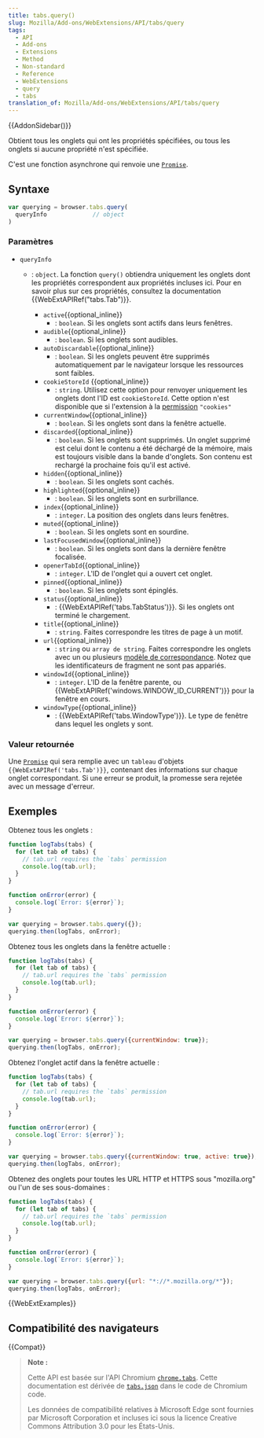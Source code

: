 ```yaml
---
title: tabs.query()
slug: Mozilla/Add-ons/WebExtensions/API/tabs/query
tags:
  - API
  - Add-ons
  - Extensions
  - Method
  - Non-standard
  - Reference
  - WebExtensions
  - query
  - tabs
translation_of: Mozilla/Add-ons/WebExtensions/API/tabs/query
---
```


{{AddonSidebar()}}

Obtient tous les onglets qui ont les propriétés spécifiées, ou tous les onglets si aucune propriété n'est spécifiée.

C'est une fonction asynchrone qui renvoie une [`Promise`](/fr/docs/Web/JavaScript/Reference/Objets_globaux/Promise).

## Syntaxe

```js
var querying = browser.tabs.query(
  queryInfo             // object
)
```

### Paramètres

- `queryInfo`

  - : `object`. La fonction `query()` obtiendra uniquement les onglets dont les propriétés correspondent aux propriétés incluses ici. Pour en savoir plus sur ces propriétés, consultez la documentation {{WebExtAPIRef("tabs.Tab")}}.

    - `active`{{optional_inline}}
      - : `boolean`. Si les onglets sont actifs dans leurs fenêtres.
    - `audible`{{optional_inline}}
      - : `boolean`. Si les onglets sont audibles.
    - `autoDiscardable`{{optional_inline}}
      - : `boolean`. Si les onglets peuvent être supprimés automatiquement par le navigateur lorsque les ressources sont faibles.
    - `cookieStoreId` {{optional_inline}}
      - : `string`. Utilisez cette option pour renvoyer uniquement les onglets dont l'ID est `cookieStoreId`. Cette option n'est disponible que si l'extension à la [permission](/fr/Add-ons/WebExtensions/manifest.json/permissions) `"cookies"`
    - `currentWindow`{{optional_inline}}
      - : `boolean`. Si les onglets sont dans la fenêtre actuelle.
    - `discarded`{{optional_inline}}
      - : `boolean`. Si les onglets sont supprimés. Un onglet supprimé est celui dont le contenu a été déchargé de la mémoire, mais est toujours visible dans la bande d'onglets. Son contenu est rechargé la prochaine fois qu'il est activé.
    - `hidden`{{optional_inline}}
      - : `boolean`. Si les onglets sont cachés.
    - `highlighted`{{optional_inline}}
      - : `boolean`. Si les onglets sont en surbrillance.
    - `index`{{optional_inline}}
      - : `integer`. La position des onglets dans leurs fenêtres.
    - `muted`{{optional_inline}}
      - : `boolean`. Si les onglets sont en sourdine.
    - `lastFocusedWindow`{{optional_inline}}
      - : `boolean`. Si les onglets sont dans la dernière fenêtre focalisée.
    - `openerTabId`{{optional_inline}}
      - : `integer`. L'ID de l'onglet qui a ouvert cet onglet.
    - `pinned`{{optional_inline}}
      - : `boolean`. Si les onglets sont épinglés.
    - `status`{{optional_inline}}
      - : {{WebExtAPIRef('tabs.TabStatus')}}. Si les onglets ont terminé le chargement.
    - `title`{{optional_inline}}
      - : `string`. Faites correspondre les titres de page à un motif.
    - `url`{{optional_inline}}
      - : `string` ou `array de string`. Faites correspondre les onglets avec un ou plusieurs [modèle de correspondance](/fr/Add-ons/WebExtensions/Match_patterns). Notez que les identificateurs de fragment ne sont pas appariés.
    - `windowId`{{optional_inline}}
      - : `integer`. L'ID de la fenêtre parente, ou {{WebExtAPIRef('windows.WINDOW_ID_CURRENT')}} pour la fenêtre en cours.
    - `windowType`{{optional_inline}}
      - : {{WebExtAPIRef('tabs.WindowType')}}. Le type de fenêtre dans lequel les onglets y sont.

### Valeur retournée

Une [`Promise`](/fr/docs/Web/JavaScript/Reference/Objets_globaux/Promise) qui sera remplie avec un `tableau` d'objets `{{WebExtAPIRef('tabs.Tab')}}`, contenant des informations sur chaque onglet correspondant. Si une erreur se produit, la promesse sera rejetée avec un message d'erreur.

## Exemples

Obtenez tous les onglets :

```js
function logTabs(tabs) {
  for (let tab of tabs) {
    // tab.url requires the `tabs` permission
    console.log(tab.url);
  }
}

function onError(error) {
  console.log(`Error: ${error}`);
}

var querying = browser.tabs.query({});
querying.then(logTabs, onError);
```

Obtenez tous les onglets dans la fenêtre actuelle :

```js
function logTabs(tabs) {
  for (let tab of tabs) {
    // tab.url requires the `tabs` permission
    console.log(tab.url);
  }
}

function onError(error) {
  console.log(`Error: ${error}`);
}

var querying = browser.tabs.query({currentWindow: true});
querying.then(logTabs, onError);
```

Obtenez l'onglet actif dans la fenêtre actuelle :

```js
function logTabs(tabs) {
  for (let tab of tabs) {
    // tab.url requires the `tabs` permission
    console.log(tab.url);
  }
}

function onError(error) {
  console.log(`Error: ${error}`);
}

var querying = browser.tabs.query({currentWindow: true, active: true});
querying.then(logTabs, onError);
```

Obtenez des onglets pour toutes les URL HTTP et HTTPS sous "mozilla.org" ou l'un de ses sous-domaines :

```js
function logTabs(tabs) {
  for (let tab of tabs) {
    // tab.url requires the `tabs` permission
    console.log(tab.url);
  }
}

function onError(error) {
  console.log(`Error: ${error}`);
}

var querying = browser.tabs.query({url: "*://*.mozilla.org/*"});
querying.then(logTabs, onError);
```

{{WebExtExamples}}

## Compatibilité des navigateurs

{{Compat}}

> **Note :**
>
> Cette API est basée sur l'API Chromium [`chrome.tabs`](https://developer.chrome.com/extensions/tabs#method-executeScript). Cette documentation est dérivée de [`tabs.json`](https://chromium.googlesource.com/chromium/src/+/master/chrome/common/extensions/api/tabs.json) dans le code de Chromium code.
>
> Les données de compatibilité relatives à Microsoft Edge sont fournies par Microsoft Corporation et incluses ici sous la licence Creative Commons Attribution 3.0 pour les États-Unis.

<!--
// Copyright 2015 The Chromium Authors. All rights reserved.
//
// Redistribution and use in source and binary forms, with or without
// modification, are permitted provided that the following conditions are
// met:
//
//    * Redistributions of source code must retain the above copyright
// notice, this list of conditions and the following disclaimer.
//    * Redistributions in binary form must reproduce the above
// copyright notice, this list of conditions and the following disclaimer
// in the documentation and/or other materials provided with the
// distribution.
//    * Neither the name of Google Inc. nor the names of its
// contributors may be used to endorse or promote products derived from
// this software without specific prior written permission.
//
// THIS SOFTWARE IS PROVIDED BY THE COPYRIGHT HOLDERS AND CONTRIBUTORS
// "AS IS" AND ANY EXPRESS OR IMPLIED WARRANTIES, INCLUDING, BUT NOT
// LIMITED TO, THE IMPLIED WARRANTIES OF MERCHANTABILITY AND FITNESS FOR
// A PARTICULAR PURPOSE ARE DISCLAIMED. IN NO EVENT SHALL THE COPYRIGHT
// OWNER OR CONTRIBUTORS BE LIABLE FOR ANY DIRECT, INDIRECT, INCIDENTAL,
// SPECIAL, EXEMPLARY, OR CONSEQUENTIAL DAMAGES (INCLUDING, BUT NOT
// LIMITED TO, PROCUREMENT OF SUBSTITUTE GOODS OR SERVICES; LOSS OF USE,
// DATA, OR PROFITS; OR BUSINESS INTERRUPTION) HOWEVER CAUSED AND ON ANY
// THEORY OF LIABILITY, WHETHER IN CONTRACT, STRICT LIABILITY, OR TORT
// (INCLUDING NEGLIGENCE OR OTHERWISE) ARISING IN ANY WAY OUT OF THE USE
// OF THIS SOFTWARE, EVEN IF ADVISED OF THE POSSIBILITY OF SUCH DAMAGE.
-->
